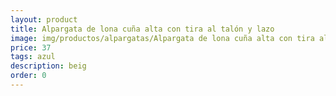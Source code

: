 ```yaml
---
layout: product
title: Alpargata de lona cuña alta con tira al talón y lazo 
image: img/productos/alpargatas/Alpargata de lona cuña alta con tira al talón y lazo =37 =azul =beig.webp
price: 37 
tags: azul 
description: beig
order: 0
---
```

